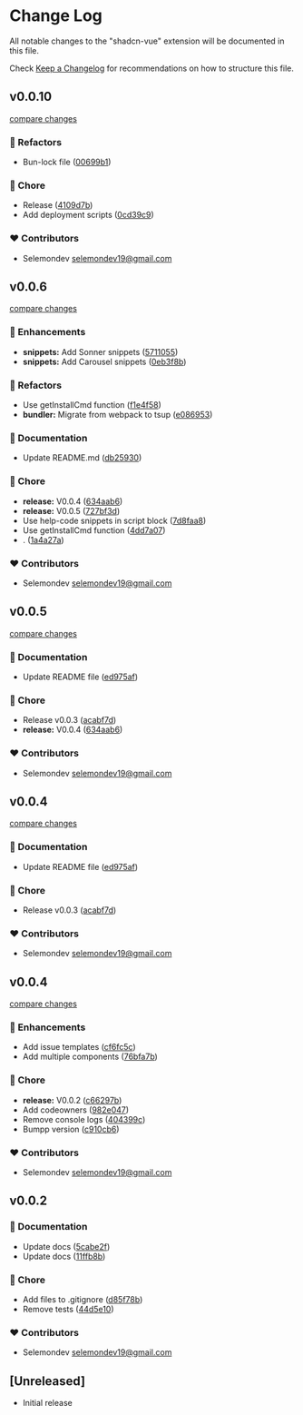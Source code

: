# Change Log

All notable changes to the "shadcn-vue" extension will be documented in this file.

Check [Keep a Changelog](http://keepachangelog.com/) for recommendations on how to structure this file.

## v0.0.10

[compare changes](https://github.com/selemondev/vscode-shadcn-vue/compare/v0.0.9...v0.0.10)

### 💅 Refactors

- Bun-lock file ([00699b1](https://github.com/selemondev/vscode-shadcn-vue/commit/00699b1))

### 🏡 Chore

- Release ([4109d7b](https://github.com/selemondev/vscode-shadcn-vue/commit/4109d7b))
- Add deployment scripts ([0cd39c9](https://github.com/selemondev/vscode-shadcn-vue/commit/0cd39c9))

### ❤️ Contributors

- Selemondev <selemondev19@gmail.com>

## v0.0.6

[compare changes](https://github.com/selemondev/vscode-shadcn-vue/compare/v0.0.5...v0.0.6)

### 🚀 Enhancements

- **snippets:** Add Sonner snippets ([5711055](https://github.com/selemondev/vscode-shadcn-vue/commit/5711055))
- **snippets:** Add Carousel snippets ([0eb3f8b](https://github.com/selemondev/vscode-shadcn-vue/commit/0eb3f8b))

### 💅 Refactors

- Use getInstallCmd function ([f1e4f58](https://github.com/selemondev/vscode-shadcn-vue/commit/f1e4f58))
- **bundler:** Migrate from webpack to tsup ([e086953](https://github.com/selemondev/vscode-shadcn-vue/commit/e086953))

### 📖 Documentation

- Update README.md ([db25930](https://github.com/selemondev/vscode-shadcn-vue/commit/db25930))

### 🏡 Chore

- **release:** V0.0.4 ([634aab6](https://github.com/selemondev/vscode-shadcn-vue/commit/634aab6))
- **release:** V0.0.5 ([727bf3d](https://github.com/selemondev/vscode-shadcn-vue/commit/727bf3d))
- Use help-code snippets in script block ([7d8faa8](https://github.com/selemondev/vscode-shadcn-vue/commit/7d8faa8))
- Use getInstallCmd function ([4dd7a07](https://github.com/selemondev/vscode-shadcn-vue/commit/4dd7a07))
- . ([1a4a27a](https://github.com/selemondev/vscode-shadcn-vue/commit/1a4a27a))

### ❤️ Contributors

- Selemondev <selemondev19@gmail.com>

## v0.0.5

[compare changes](https://github.com/selemondev/vscode-shadcn-vue/compare/v0.0.4...v0.0.5)

### 📖 Documentation

- Update README file ([ed975af](https://github.com/selemondev/vscode-shadcn-vue/commit/ed975af))

### 🏡 Chore

- Release v0.0.3 ([acabf7d](https://github.com/selemondev/vscode-shadcn-vue/commit/acabf7d))
- **release:** V0.0.4 ([634aab6](https://github.com/selemondev/vscode-shadcn-vue/commit/634aab6))

### ❤️ Contributors

- Selemondev <selemondev19@gmail.com>

## v0.0.4

[compare changes](https://github.com/selemondev/vscode-shadcn-vue/compare/v0.0.4...v0.0.4)

### 📖 Documentation

- Update README file ([ed975af](https://github.com/selemondev/vscode-shadcn-vue/commit/ed975af))

### 🏡 Chore

- Release v0.0.3 ([acabf7d](https://github.com/selemondev/vscode-shadcn-vue/commit/acabf7d))

### ❤️ Contributors

- Selemondev <selemondev19@gmail.com>

## v0.0.4

[compare changes](https://github.com/selemondev/vscode-shadcn-vue/compare/v0.0.2...v0.0.4)

### 🚀 Enhancements

- Add issue templates ([cf6fc5c](https://github.com/selemondev/vscode-shadcn-vue/commit/cf6fc5c))
- Add multiple components ([76bfa7b](https://github.com/selemondev/vscode-shadcn-vue/commit/76bfa7b))

### 🏡 Chore

- **release:** V0.0.2 ([c66297b](https://github.com/selemondev/vscode-shadcn-vue/commit/c66297b))
- Add codeowners ([982e047](https://github.com/selemondev/vscode-shadcn-vue/commit/982e047))
- Remove console logs ([404399c](https://github.com/selemondev/vscode-shadcn-vue/commit/404399c))
- Bumpp version ([c910cb6](https://github.com/selemondev/vscode-shadcn-vue/commit/c910cb6))

### ❤️ Contributors

- Selemondev <selemondev19@gmail.com>

## v0.0.2


### 📖 Documentation

- Update docs ([5cabe2f](https://github.com/selemondev/vscode-shadcn-vue/commit/5cabe2f))
- Update docs ([11ffb8b](https://github.com/selemondev/vscode-shadcn-vue/commit/11ffb8b))

### 🏡 Chore

- Add files to .gitignore ([d85f78b](https://github.com/selemondev/vscode-shadcn-vue/commit/d85f78b))
- Remove tests ([44d5e10](https://github.com/selemondev/vscode-shadcn-vue/commit/44d5e10))

### ❤️ Contributors

- Selemondev <selemondev19@gmail.com>

## [Unreleased]

- Initial release
